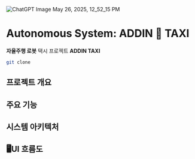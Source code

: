 
![ChatGPT Image May 26, 2025, 12_52_15 PM](https://github.com/user-attachments/assets/8262538f-89b0-4234-9d2d-c3a225c73910)


# **Autonomous System: ADDIN 🚖 TAXI**

**자율주행 로봇** 택시 프로젝트 **ADDIN TAXI**

```bash
git clone 
```

## 프로젝트 개요




## 주요 기능 


## 시스템 아키텍처


## 🖥UI 흐름도
